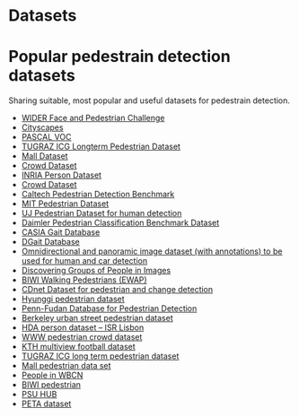 # Datasets

# Popular pedestrain detection datasets
  Sharing suitable, most popular and useful datasets for pedestrain detection.
  <ul style="list-style-type:disc;">
  <li><a href="http://wider-challenge.org/2019.html" target="_blank">WIDER Face and Pedestrian Challenge</a></li>
  <li><a href="https://www.cityscapes-dataset.com/dataset-overview/" target="_blank">Cityscapes</a></li>
  <li><a href="http://host.robots.ox.ac.uk/pascal/VOC/" target="_blank">PASCAL VOC</a></li>
  <li><a href="https://www.tugraz.at/institute/icg/research/team-bischof/lrs/downloads/longtermped/" target="_blank">TUGRAZ ICG Longterm Pedestrian Dataset</a></li>
  <li><a href="http://personal.ie.cuhk.edu.hk/~ccloy/downloads_mall_dataset.html" target="_blank">Mall Dataset</a></li>
  <li><a href="http://cs-chan.com/project4.htm" target="_blank">Crowd Dataset</a></li>
  <li><a href="http://pascal.inrialpes.fr/data/human/" target="_blank">INRIA Person Dataset</a></li>
  <li><a href="http://cs-chan.com/project4.htm" target="_blank">Crowd Dataset</a></li>
  <li><a href="http://www.vision.caltech.edu/Image_Datasets/CaltechPedestrians/" target="_blank">Caltech Pedestrian Detection Benchmark</a></li>
  <li><a href="http://cbcl.mit.edu/software-datasets/PedestrianData.html" target="_blank">MIT Pedestrian Dataset</a></li>
  <li><a href="http://uj-infomatics.com/" target="_blank">UJ Pedestrian Dataset for human detection</a></li>
  <li><a href="http://www.gavrila.net/Datasets/Daimler_Pedestrian_Benchmark_D/Daimler_Mono_Ped__Class__Bench/daimler_mono_ped__class__bench.html" target="_blank">Daimler Pedestrian Classification Benchmark Dataset</a></li>
  <li><a href="http://www.cbsr.ia.ac.cn/english/Gait%20Databases.asp" target="_blank">CASIA Gait Database</a></li>
  <li>
  <div class="bumper"> <a href="http://www.cvc.uab.es/DGaitDB/Summary.html" target="_blank">DGait Database</a></div>
  </li>
  <li><a href="http://cvrg.iyte.edu.tr/datasets.htm" target="_blank">Omnidirectional and panoramic image dataset (with annotations) to be used for human and car detection</a></li>
  <li><a href="http://cvgl.stanford.edu/projects/groupdiscovery/" target="_blank">Discovering Groups of People in Images</a></li>
  <li><a href="http://www.vision.ee.ethz.ch/datasets/index.en.html" target="_blank">BIWI Walking Pedestrians (EWAP)</a></li>
  <li><a href="http://wordpress-jodoin.dmi.usherb.ca/dataset2014/">CDnet Dataset for pedestrian and change detection</a></li>
  <li><a href="http://users.ece.cmu.edu/~hyunggic/vision_detection_tracking.html">Hyunggi pedestrian dataset</a></li>
  <li><a href="http://www.cis.upenn.edu/~jshi/ped_html/">Penn-Fudan Database for Pedestrian Detection</a></li>
  <li><a href="http://www.cs.berkeley.edu/~katef/steer.html">Berkeley urban street pedestrian dataset</a></li>
  <li><a href="http://vislab.isr.ist.utl.pt/hda-dataset/">HDA person dataset &#8211; ISR Lisbon</a></li>
  <li><a href="http://www.ee.cuhk.edu.hk/~jshao/WWWCrowdDataset.html">WWW pedestrian crowd dataset</a></li>
  <li><a href="http://riemenschneider.hayko.at/vision/dataset/task.php?did=188">KTH multiview football dataset</a></li>
  <li><a href="http://lrs.icg.tugraz.at/datasets/longterm/">TUGRAZ ICG long term pedestrian dataset</a></li>
  <li><a href="http://www.eecs.qmul.ac.uk/~ccloy/downloads_mall_dataset.html">Mall pedestrian data set</a></li>
  <li><a href="http://www.wide-baseline-camera-network-contest.org/?page_id=35" target="_blank">People in WBCN</a></li>
  <li><a href="https://data.vision.ee.ethz.ch/cvl/aess/iccv2007/" target="_blank">BIWI pedestrian</a></li>
  <li><a href="http://vision.cse.psu.edu/data/data.shtml" target="_blank">PSU HUB</a></li>
  <li><a href="http://mmlab.ie.cuhk.edu.hk/projects/PETA.html">PETA dataset</a></li>
  </ul>
